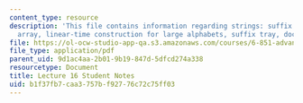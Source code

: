 ```yaml
---
content_type: resource
description: 'This file contains information regarding strings: suffix tree, suffix
  array, linear-time construction for large alphabets, suffix tray, document retrieval.'
file: https://ol-ocw-studio-app-qa.s3.amazonaws.com/courses/6-851-advanced-data-structures-spring-2012/b1f37fb7caa3757bf92776c72c75ff03_MIT6_851S12_L16.pdf
file_type: application/pdf
parent_uid: 9d1ac4aa-2b01-9b19-847d-5dfcd274a338
resourcetype: Document
title: Lecture 16 Student Notes
uid: b1f37fb7-caa3-757b-f927-76c72c75ff03
---
```

